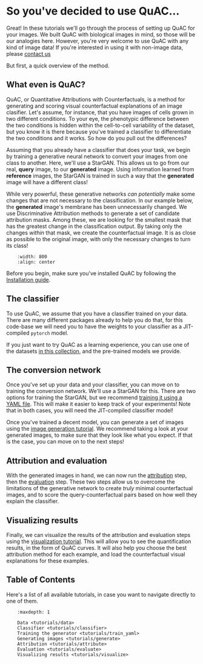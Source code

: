 # So you've decided to use QuAC...

Great! In these tutorials we'll go through the process of setting up QuAC for your images.
We built QuAC with biological images in mind, so those will be our analogies here. However, you're very welcome to use QuAC with any kind of image data!
If you're interested in using it with non-image data, please [contact us](mailto:adjavond%40hhmi.org?subject=QuAC%20Help)

But first, a quick overview of the method.

## What even is QuAC?
QuAC, or Quantitative Attributions with Counterfactuals, is a method for generating and scoring visual counterfactual explanations of an image clasifier.
Let's assume, for instance, that you have images of cells grown in two different conditions.
To your eye, the phenotypic difference between the two conditions is hidden within the cell-to-cell variability of the dataset, but you know it is there because you've trained a classifier to differentiate the two conditions and it works. So how do you pull out the differences?

Assuming that you already have a classifier that does your task, we begin by training a generative neural network to convert your images from one class to another. Here, we'll use a StarGAN. This allows us to go from our real, **query** image, to our **generated** image.
Using information learned from **reference** images, the StarGAN is trained in such a way that the **generated** image will have a different class!

While very powerful, these generative networks *can potentially* make some changes that are not necessary to the classification.
In our example below, the **generated** image's membrane has been unnecessarily changed.
We use Discriminative Attribution methods to generate a set of candidate attribution masks.
Among these, we are looking for the smallest mask that has the greatest change in the classification output.
By taking only the changes *within* that mask, we create the counterfactual image.
It is as close as possible to the original image, with only the necessary changes to turn its class!

```{image} assets/overview.png
    :width: 800
    :align: center
```

Before you begin, make sure you've installed QuAC by following the [Installation guide](install).

## The classifier
To use QuAC, we assume that you have a classifier trained on your data.
There are many different packages already to help you do that, for this code-base we will need you to have the weights to your classifier as a JIT-compiled `pytorch` model.

If you just want to try QuAC as a learning experience, you can use one of the datasets [in this collection](https://doi.org/10.25378/janelia.c.7620737.v1), and the pre-trained models we provide.

## The conversion network

Once you've set up your data and your classifier, you can move on to training the conversion network.
We'll use a StarGAN for this.
There are two options for training the StarGAN, but we recommend [training it using a YAML file](tutorials/train_yaml).
This will make it easier to keep track of your experiments!
Note that in both cases, you will need the JIT-compiled classifier model!

Once you've trained a decent model, you can generate a set of images using the [image generation tutorial](tutorials/generate).
We recommend taking a look at your generated images, to make sure that they look like what you expect.
If that is the case, you can move on to the next steps!

## Attribution and evaluation

With the generated images in hand, we can now run the [attribution](tutorials/attribute) step, then the [evaluation](tutorials/evaluate) step.
These two steps allow us to overcome the limitations of the generative network to create *truly* minimal counterfactual images, and to score the query-counterfactual pairs based on how well they explain the classifier.

## Visualizing results

Finally, we can visualize the results of the attribution and evaluation steps using the [visualization tutorial](tutorials/visualize).
This will allow you to see the quantification results, in the form of QuAC curves.
It will also help you choose the best attribution method for each example, and load the counterfactual visual explanations for these examples.

## Table of Contents
Here's a list of all available tutorials, in case you want to navigate directly to one of them.

```{toctree}
    :maxdepth: 1

    Data <tutorials/data>
    Classifier <tutorials/classifier>
    Training the generator <tutorials/train_yaml>
    Generating images <tutorials/generate>
    Attribution <tutorials/attribute>
    Evaluation <tutorials/evaluate>
    Visualizing results <tutorials/visualize>
```
